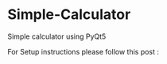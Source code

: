 # Simple-Calculator
Simple calculator using PyQt5

For Setup instructions please follow this post : 
